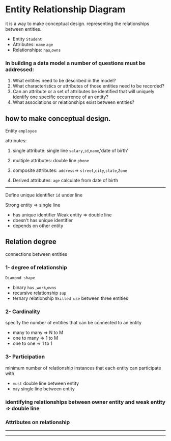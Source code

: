 # Entity Relationship Diagram
it is a way to make conceptual design.
representing the relationships between entities.

- Entity  `Student`
- Attributes:
`name` 
`age` 
- Relationships:
`has`,`owns`

### In building a data model a number of questions must be addressed:
1. What entities need to be described in the model?
2. What characteristics or attributes of those entities
  need to be recorded?
3. Can an attribute or a set of attributes be identified
  that will uniquely identify one specific occurrence of an entity?
4. What associations or relationships exist between entities?



## how to make conceptual design.
Entity `employee` 

attributes:
1. single attribute:  single line
`salary`,`id`,`name`,'date of birth'

2. multiple attributes: double line
`phone`
3. composite attributes:
`address`=>  `street`,`city`,`state`,`Zone`

4. Derived attributes:
`age` calculate from date of birth

----
Define unique identifier
`id` under line

Strong entity => single line
- has unique identifier
Weak entity => double line
- doesn't  has  unique identifier
- depends on other entity


## Relation degree 
connections between entities
### 1- degree of relationship
`Diamond shape ` 
- binary `has` ,`work`,`owns`
- recursive relationship  `sup`
- ternary relationship `Skilled use` between three entities

### 2- Cardinality
specify the number of entities that can be connected to an entity
- many to many => N to M
- one to many => 1 to M
- one to one => 1 to 1
### 3- Participation
minimum number of relationship instances that each entity can participate with
- `must` double line  between entity
- `may` single line between entity

### identifying relationships between owner entity and weak entity => double line
### Attributes on relationship 

----
----

